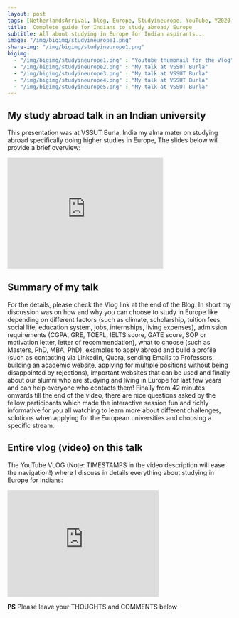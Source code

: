 ```yaml
---
layout: post
tags: [NetherlandsArrival, blog, Europe, Studyineurope, YouTube, Y2020, StudyAbroad]
title:  Complete guide for Indians to study abroad/ Europe
subtitle: All about studying in Europe for Indian aspirants...
image: "/img/bigimg/studyineurope1.png"
share-img: "/img/bigimg/studyineurope1.png"
bigimg:
  - "/img/bigimg/studyineurope1.png" : "Youtube thumbnail for the Vlog"
  - "/img/bigimg/studyineurope2.png" : "My talk at VSSUT Burla"
  - "/img/bigimg/studyineurope3.png" : "My talk at VSSUT Burla"
  - "/img/bigimg/studyineurope4.png" : "My talk at VSSUT Burla"
  - "/img/bigimg/studyineurope5.png" : "My talk at VSSUT Burla"
---
```


<script async src="https://pagead2.googlesyndication.com/pagead/js/adsbygoogle.js?client=ca-pub-2991996466677058"
     crossorigin="anonymous"></script>

## My study abroad talk in an Indian university
This presentation was at VSSUT Burla, India my alma mater on studying abroad specifically doing higher studies in Europe, The slides below will provide a brief overview:
<iframe src="https://docs.google.com/presentation/d/e/2PACX-1vQaPKQmE9F1RJTUf2roTbfEHXWC8vOqZnb4B1KZhK55hit9sAmmjUrRDArxiuj8Yg/embed?start=true&loop=false&delayms=5000" frameborder="0" width="350" height="250" allowfullscreen="true" mozallowfullscreen="true" webkitallowfullscreen="true"></iframe>

## Summary of my talk
For the details, please check the Vlog link at the end of the Blog. In short my discussion was on how and why you can choose to study in Europe like depending on different factors (such as climate, scholarship, tuition fees, social life, education system, jobs, internships, living expenses), admission requirements (CGPA, GRE, TOEFL, IELTS score, GATE score, SOP or motivation letter, letter of recommendation), what to choose (such as Masters, PhD, MBA, PhD), examples to apply abroad and build a profile (such as contacting via LinkedIn, Quora, sending Emails to Professors, building an academic website, applying for multiple positions without being disappointed by rejections), important websites that can be used and finally about our alumni who are studying and living in Europe for last few years and can help everyone who contacts them! Finally from 42 minutes onwards till the end of the video, there are nice questions asked by the fellow participants which made the interactive session fun and richly informative for you all watching to learn more about different challenges, solutions when applying for the European universities and choosing a specific stream.

## Entire vlog (video) on this talk
The YouTube VLOG (Note: TIMESTAMPS in the video description will ease the navigation!) where I discuss in details everything about studying in Europe for Indians:
<iframe width="340" height="240" src="https://www.youtube.com/embed/rXY6_fUa1nc" frameborder="0" allow="accelerometer; autoplay; encrypted-media; gyroscope; picture-in-picture" allowfullscreen></iframe>

**PS** Please leave your THOUGHTS and COMMENTS below
